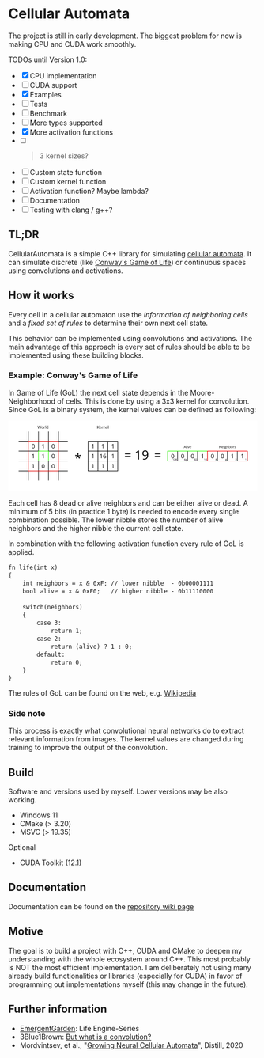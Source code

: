 # Cellular Automata

The project is still in early development. The biggest problem for now is making CPU and CUDA work smoothly.

TODOs until Version 1.0:

- [x] CPU implementation
- [ ] CUDA support
- [x] Examples
- [ ] Tests
- [ ] Benchmark
- [ ] More types supported
- [x] More activation functions
- [ ] >3 kernel sizes?
- [ ] Custom state function
- [ ] Custom kernel function
- [ ] Activation function? Maybe lambda?
- [ ] Documentation
- [ ] Testing with clang / g++?

<!-- (Gif?) -->

## TL;DR

CellularAutomata is a simple C++ library for simulating [cellular automata](https://en.wikipedia.org/wiki/Cellular_automaton). It can simulate discrete (like [Conway's Game of Life](https://en.wikipedia.org/wiki/Conway%27s_Game_of_Life)) or continuous spaces using convolutions and activations.

## How it works

Every cell in a cellular automaton use the *information of neighboring cells* and a *fixed set of rules* to determine their own next cell state.

This behavior can be implemented using convolutions and activations. The main advantage of this approach is every set of rules should be able to be implemented using these building blocks.

### Example: Conway's Game of Life

In Game of Life (GoL) the next cell state depends in the Moore-Neighborhood of cells. This is done by using a 3x3 kernel for convolution. Since GoL is a binary system, the kernel values can be defined as following:

![Moore-Neighborhood * Kernel](Convolution_GameOfLife.jpeg)

Each cell has 8 dead or alive neighbors and can be either alive or dead. A minimum of 5 bits (in practice 1 byte) is needed to encode every single combination possible. The lower nibble stores the number of alive neighbors and the higher nibble the current cell state.

In combination with the following activation function every rule of GoL is applied.

```
fn life(int x)
{
    int neighbors = x & 0xF; // lower nibble  - 0b00001111
    bool alive = x & 0xF0;   // higher nibble - 0b11110000

    switch(neighbors)
    {
        case 3:
            return 1;
        case 2:
            return (alive) ? 1 : 0;
        default:
            return 0;
    }
}
```

The rules of GoL can be found on the web, e.g. [Wikipedia](https://en.wikipedia.org/wiki/Conway's_Game_of_Life#Rules)

### Side note

This process is exactly what convolutional neural networks do to extract relevant information from images. The kernel values are changed during training to improve the output of the convolution.

## Build

Software and versions used by myself. Lower versions may be also working.

- Windows 11
- CMake (> 3.20)
- MSVC (> 19.35)

Optional

- CUDA Toolkit (12.1)

## Documentation

Documentation can be found on the [repository wiki page](https://github.com/29th-Day/CellularAutomata/wiki)

## Motive

The goal  is to build a project with C++, CUDA and CMake to deepen my understanding with the whole ecosystem around C++. This most probably is NOT the most efficient implementation. I am deliberately not using many already build functionalities or libraries (especially for CUDA) in favor of programming out implementations myself (this may change in the future).

## Further information

- [EmergentGarden](https://www.youtube.com/@EmergentGarden/videos): Life Engine-Series
- 3Blue1Brown: [But what is a convolution?](https://youtu.be/KuXjwB4LzSA)
- Mordvintsev, et al., "[Growing Neural Cellular Automata](https://distill.pub/2020/growing-ca/)", Distill, 2020
